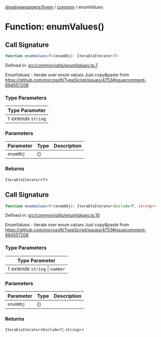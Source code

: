 [@nativewrappers/fivem](../../README.md) / [common](../README.md) / enumValues

# Function: enumValues()

## Call Signature

```ts
function enumValues<T>(enumObj): IterableIterator<T>
```

Defined in: [src/common/utils/enumValues.ts:7](https://github.com/nativewrappers/fivem/blob/b9a4f02a0f902a29cccc3c350b3c8379abeb4a1b/src/common/utils/enumValues.ts#L7)

EnumValues - iterate over enum values
Just copy&paste from https://github.com/microsoft/TypeScript/issues/4753#issuecomment-694557208

### Type Parameters

| Type Parameter |
| ------ |
| `T` *extends* `string` |

### Parameters

| Parameter | Type | Description |
| ------ | ------ | ------ |
| `enumObj` | \{\} |  |

### Returns

`IterableIterator`\<`T`\>

## Call Signature

```ts
function enumValues<T>(enumObj): IterableIterator<Exclude<T, string>>
```

Defined in: [src/common/utils/enumValues.ts:10](https://github.com/nativewrappers/fivem/blob/b9a4f02a0f902a29cccc3c350b3c8379abeb4a1b/src/common/utils/enumValues.ts#L10)

EnumValues - iterate over enum values
Just copy&paste from https://github.com/microsoft/TypeScript/issues/4753#issuecomment-694557208

### Type Parameters

| Type Parameter |
| ------ |
| `T` *extends* `string` \| `number` |

### Parameters

| Parameter | Type | Description |
| ------ | ------ | ------ |
| `enumObj` | \{\} |  |

### Returns

`IterableIterator`\<`Exclude`\<`T`, `string`\>\>
